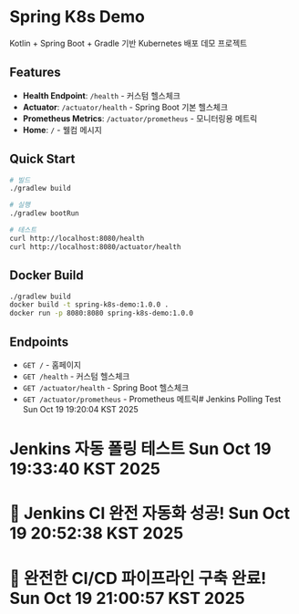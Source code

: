 # Spring K8s Demo

Kotlin + Spring Boot + Gradle 기반 Kubernetes 배포 데모 프로젝트

## Features

- **Health Endpoint**: `/health` - 커스텀 헬스체크
- **Actuator**: `/actuator/health` - Spring Boot 기본 헬스체크
- **Prometheus Metrics**: `/actuator/prometheus` - 모니터링용 메트릭
- **Home**: `/` - 웰컴 메시지

## Quick Start

```bash
# 빌드
./gradlew build

# 실행
./gradlew bootRun

# 테스트
curl http://localhost:8080/health
curl http://localhost:8080/actuator/health
```

## Docker Build

```bash
./gradlew build
docker build -t spring-k8s-demo:1.0.0 .
docker run -p 8080:8080 spring-k8s-demo:1.0.0
```

## Endpoints

- `GET /` - 홈페이지
- `GET /health` - 커스텀 헬스체크
- `GET /actuator/health` - Spring Boot 헬스체크
- `GET /actuator/prometheus` - Prometheus 메트릭# Jenkins Polling Test Sun Oct 19 19:20:04 KST 2025
# Jenkins 자동 폴링 테스트 Sun Oct 19 19:33:40 KST 2025
# 🎉 Jenkins CI 완전 자동화 성공! Sun Oct 19 20:52:38 KST 2025
# 🚀 완전한 CI/CD 파이프라인 구축 완료! Sun Oct 19 21:00:57 KST 2025
